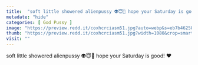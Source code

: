 ```yaml
---
title:  "soft little showered alienpussy 👽😇🥰 hope your Saturday is good! ❤"
metadate: "hide"
categories: [ God Pussy ]
image: "https://preview.redd.it/coxhcrciasm51.jpg?auto=webp&s=eb7b46258159d4d5fddb5ad49b96bb9b64b2e6a2"
thumb: "https://preview.redd.it/coxhcrciasm51.jpg?width=1080&crop=smart&auto=webp&s=9245e3635d6f72dad803132243849e65ebb467b5"
visit: ""
---
```

soft little showered alienpussy 👽😇🥰 hope your Saturday is good! ❤
